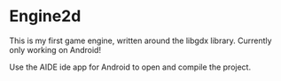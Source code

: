 # Engine2d

This is my first game engine, written around the libgdx library.
Currently only working on Android!

Use the AIDE ide app for Android to open and compile the project. 
